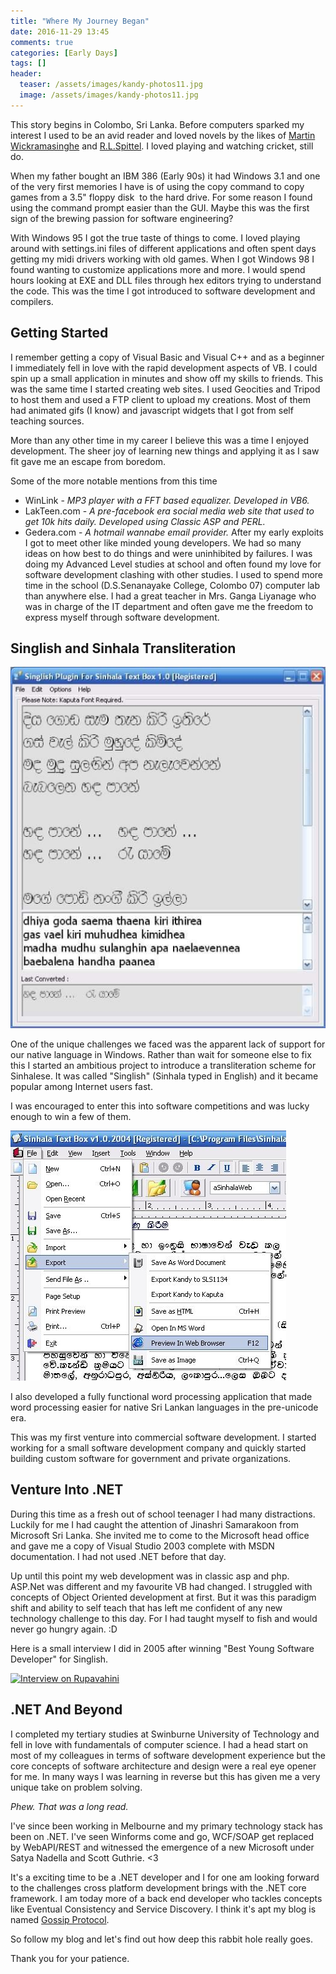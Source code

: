 ```yaml
---
title: "Where My Journey Began"
date: 2016-11-29 13:45
comments: true
categories: [Early Days]
tags: []
header:
  teaser: /assets/images/kandy-photos11.jpg
  image: /assets/images/kandy-photos11.jpg
---
```


This story begins in Colombo, Sri Lanka. Before computers sparked my interest I used to be an avid reader and loved novels by the likes of <a href="https://en.wikipedia.org/wiki/Martin_Wickramasinghe" target="_blank">Martin Wickramasinghe</a> and <a href="https://en.wikipedia.org/wiki/Richard_Lionel_Spittel" target="_blank">R.L.Spittel</a>. I loved playing and watching cricket, still do.

When my father bought an IBM 386 (Early 90s) it had Windows 3.1 and one of the very first memories I have is of using the copy command to copy games from a 3.5" floppy disk  to the hard drive. For some reason I found using the command prompt easier than the GUI. Maybe this was the first sign of the brewing passion for software engineering?

With Windows 95 I got the true taste of things to come. I loved playing around with settings.ini files of different applications and often spent days getting my midi drivers working with old games. When I got Windows 98 I found wanting to customize applications more and more. I would spend hours looking at EXE and DLL files through hex editors trying to understand the code. This was the time I got introduced to software development and compilers.

## Getting Started

I remember getting a copy of Visual Basic and Visual C++ and as a beginner I immediately fell in love with the rapid development aspects of VB. I could spin up a small application in minutes and show off my skills to friends. This was the same time I started creating web sites. I used Geocities and Tripod to host them and used a FTP client to upload my creations. Most of them had animated gifs (I know) and javascript widgets that I got from self teaching sources.

More than any other time in my career I believe this was a time I enjoyed development. The sheer joy of learning new things and applying it as I saw fit gave me an escape from boredom.

Some of the more notable mentions from this time


*   WinLink - *MP3 player with a FFT based equalizer. Developed in VB6.*
*   LakTeen.com - *A pre-facebook era social media web site that used to get 10k hits daily. Developed using Classic ASP and PERL.*
*   Gedera.com - *A hotmail wannabe email provider.*
After my early exploits I got to meet other like minded young developers. We had so many ideas on how best to do things and were uninhibited by failures. I was doing my Advanced Level studies at school and often found my love for software development clashing with other studies. I used to spend more time in the school (D.S.Senanayake College, Colombo 07) computer lab than anywhere else. I had a great teacher in Mrs. Ganga Liyanage who was in charge of the IT department and often gave me the freedom to express myself through software development.


## Singlish and Sinhala Transliteration


![singlish_for_sinhala_text_box_by_dasith_wijesiriwardena](/assets/images/singlish_for_sinhala_text_box_by_dasith_wijesiriwardena.jpg)

One of the unique challenges we faced was the apparent lack of support for our native language in Windows. Rather than wait for someone else to fix this I started an ambitious project to introduce a transliteration scheme for Sinhalese. It was called "Singlish" (Sinhala typed in English) and it became popular among Internet users fast.

I was encouraged to enter this into software competitions and was lucky enough to win a few of them.

![Sinhala text box](/assets/images/1923978_66360539104_3844_n.jpg)

I also developed a fully functional word processing application that made word processing easier for native Sri Lankan languages in the pre-unicode era.

This was my first venture into commercial software development. I started working for a small software development company and quickly started building custom software for government and private organizations.


## Venture Into .NET


During this time as a fresh out of school teenager I had many distractions. Luckily for me I had caught the attention of Jinashri Samarakoon from Microsoft Sri Lanka. She invited me to come to the Microsoft head office and gave me a copy of Visual Studio 2003 complete with MSDN documentation. I had not used .NET before that day.

Up until this point my web development was in classic asp and php. ASP.Net was different and my favourite VB had changed. I struggled with concepts of Object Oriented development at first. But it was this paradigm shift and ability to self teach that has left me confident of any new technology challenge to this day. For I had taught myself to fish and would never go hungry again. :D

Here is a small interview I did in 2005 after winning "Best Young Software Developer" for Singlish.

[![Interview on Rupavahini](https://img.youtube.com/vi/Xq5fpFy3Q6Q/0.jpg)](https://www.youtube.com/watch?v=Xq5fpFy3Q6Q)


## .NET And Beyond


I completed my tertiary studies at Swinburne University of Technology and fell in love with fundamentals of computer science. I had a head start on most of my colleagues in terms of software development experience but the core concepts of software architecture and design were a real eye opener for me. In many ways I was learning in reverse but this has given me a very unique take on problem solving.

*Phew. That was a long read.*

I've since been working in Melbourne and my primary technology stack has been on .NET. I've seen Winforms come and go, WCF/SOAP get replaced by WebAPI/REST and witnessed the emergence of a new Microsoft under Satya Nadella and Scott Guthrie. &lt;3

It's a exciting time to be a .NET developer and I for one am looking forward to the challenges cross platform development brings with the .NET core framework. I am today more of a back end developer who tackles concepts like Eventual Consistency and Service Discovery. I think it's apt my blog is named <a href="https://en.wikipedia.org/wiki/Gossip_protocol" target="_blank">Gossip Protocol</a>.

So follow my blog and let's find out how deep this rabbit hole really goes.

Thank you for your patience.
